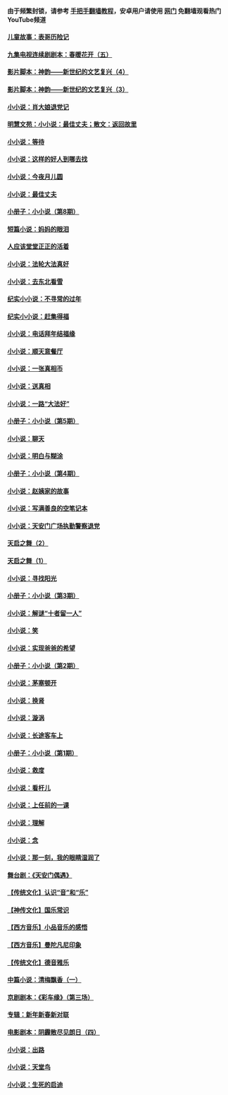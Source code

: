 #### 由于频繁封锁，请参考 [手把手翻墙教程](https://github.com/gfw-breaker/guides/wiki/)，安卓用户请使用 [网门](https://github.com/gfw-breaker/nogfw/blob/master/dl.md?t=05172000) 免翻墙观看热门YouTube频道 

#### [儿童故事：表哥历险记](../pages/328/383535.md?t=05172000) 

#### [九集电视连续剧剧本：春暖花开（五）](../pages/328/275919.md?t=05172000) 

#### [影片脚本：神韵——新世纪的文艺复兴（4）](../pages/328/266089.md?t=05172000) 

#### [影片脚本：神韵——新世纪的文艺复兴（3）](../pages/328/266087.md?t=05172000) 

#### [小小说：肖大娘退党记](../pages/328/239807.md?t=05172000) 

#### [明慧文苑：小小说：最佳丈夫；散文：返回故里](../pages/328/3439.md?t=05172000) 

#### [小小说：等待](../pages/328/223927.md?t=05172000) 

#### [小小说：这样的好人到哪去找](../pages/328/209396.md?t=05172000) 

#### [小小说：今夜月儿圆](../pages/328/193588.md?t=05172000) 

#### [小小说：最佳丈夫](../pages/328/190938.md?t=05172000) 

#### [小册子：小小说（第8期）](../pages/328/188202.md?t=05172000) 

#### [短篇小说：妈妈的眼泪](../pages/328/187712.md?t=05172000) 

#### [人应该堂堂正正的活着](../pages/328/182430.md?t=05172000) 

#### [小小说：法轮大法真好](../pages/328/174669.md?t=05172000) 

#### [小小说：去东北看雪](../pages/328/173882.md?t=05172000) 

#### [纪实小小说：不寻常的过年](../pages/328/173187.md?t=05172000) 

#### [纪实小小说：赶集得福](../pages/328/172652.md?t=05172000) 

#### [小小说：电话拜年结福缘](../pages/328/172533.md?t=05172000) 

#### [小小说：顺天意餐厅](../pages/328/170182.md?t=05172000) 

#### [小小说：一张真相币](../pages/328/169410.md?t=05172000) 

#### [小小说：送真相](../pages/328/166713.md?t=05172000) 

#### [小小说：一路“大法好”](../pages/328/162016.md?t=05172000) 

#### [小册子：小小说（第5期）](../pages/328/161131.md?t=05172000) 

#### [小小说：聊天](../pages/328/159640.md?t=05172000) 

#### [小小说：明白与糊涂](../pages/328/158101.md?t=05172000) 

#### [小册子：小小说（第4期）](../pages/328/158006.md?t=05172000) 

#### [小小说：赵姨家的故事](../pages/328/157843.md?t=05172000) 

#### [小小说：写满善良的空笔记本](../pages/328/157382.md?t=05172000) 

#### [小小说：天安门广场执勤警察退党](../pages/328/156982.md?t=05172000) 

#### [天启之舞（2）](../pages/328/153440.md?t=05172000) 

#### [天启之舞（1）](../pages/328/153439.md?t=05172000) 

#### [小小说：寻找阳光](../pages/328/153065.md?t=05172000) 

#### [小册子：小小说（第3期）](../pages/328/151715.md?t=05172000) 

#### [小小说：解谜“十者留一人”](../pages/328/148967.md?t=05172000) 

#### [小小说：笑](../pages/328/148905.md?t=05172000) 

#### [小小说：实现爸爸的希望](../pages/328/148096.md?t=05172000) 

#### [小册子：小小说（第2期）](../pages/328/147214.md?t=05172000) 

#### [小小说：茅塞顿开](../pages/328/147030.md?t=05172000) 

#### [小小说：换肾](../pages/328/146770.md?t=05172000) 

#### [小小说：漩涡](../pages/328/146683.md?t=05172000) 

#### [小小说：长途客车上](../pages/328/145076.md?t=05172000) 

#### [小册子：小小说（第1期）](../pages/328/143963.md?t=05172000) 

#### [小小说：救度](../pages/328/143927.md?t=05172000) 

#### [小小说：看杆儿](../pages/328/142137.md?t=05172000) 

#### [小小说：上任前的一课](../pages/328/140808.md?t=05172000) 

#### [小小说：理解](../pages/328/140476.md?t=05172000) 

#### [小小说：念](../pages/328/139513.md?t=05172000) 

#### [小小说：那一刻，我的眼睛湿润了](../pages/328/138476.md?t=05172000) 

#### [舞台剧：《天安门偶遇》](../pages/328/117155.md?t=05172000) 

#### [【传统文化】认识“音”和“乐”](../pages/328/108667.md?t=05172000) 

#### [【神传文化】国乐常识](../pages/328/104225.md?t=05172000) 

#### [【西方音乐】小品音乐的感悟](../pages/328/102924.md?t=05172000) 

#### [【西方音乐】曼陀凡尼印象](../pages/328/102922.md?t=05172000) 

#### [【传统文化】德音雅乐](../pages/328/102923.md?t=05172000) 

#### [中篇小说：清梅飘香（一）](../pages/328/101058.md?t=05172000) 

#### [京剧剧本：《彩车缘》（第三场）](../pages/328/96434.md?t=05172000) 

#### [专辑：新年新春新对联](../pages/328/94991.md?t=05172000) 

#### [电影剧本：阴霾散尽见朗日（四）](../pages/328/87081.md?t=05172000) 

#### [小小说：出路](../pages/328/84848.md?t=05172000) 

#### [小小说：天堂鸟](../pages/328/83084.md?t=05172000) 

#### [小小说：生死的启迪](../pages/328/70977.md?t=05172000) 

